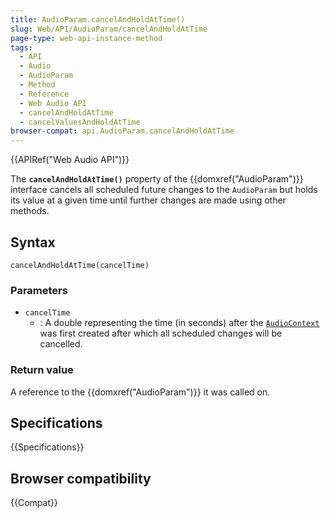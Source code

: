 ```yaml
---
title: AudioParam.cancelAndHoldAtTime()
slug: Web/API/AudioParam/cancelAndHoldAtTime
page-type: web-api-instance-method
tags:
  - API
  - Audio
  - AudioParam
  - Method
  - Reference
  - Web Audio API
  - cancelAndHoldAtTime
  - cancelValuesAndHoldAtTime
browser-compat: api.AudioParam.cancelAndHoldAtTime
---
```


{{APIRef("Web Audio API")}}

The **`cancelAndHoldAtTime()`** property of the
{{domxref("AudioParam")}} interface cancels all scheduled future changes to the
`AudioParam` but holds its value at a given time until further changes are
made using other methods.

## Syntax

```js-nolint
cancelAndHoldAtTime(cancelTime)
```

### Parameters

- `cancelTime`
  - : A double representing the time (in seconds) after the [`AudioContext`](/en-US/docs/Web/API/AudioContext) was
    first created after which all scheduled changes will be cancelled.

### Return value

A reference to the {{domxref("AudioParam")}} it was called on.

## Specifications

{{Specifications}}

## Browser compatibility

{{Compat}}
